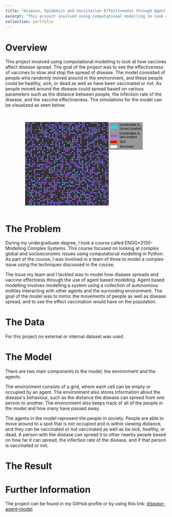 ```yaml
---
title: "Disease, Epidemics and Vaccination Effectiveness through Agent Based Modelling"
excerpt: "This project involved using computational modelling to look at how vaccines affect disease spread. <br/><img src='/images/standard_disease_spread.gif'>"
collection: portfolio
---
```


Overview
======
This project involved using computational modelling to look at how vaccines affect disease spread. The goal of the
project was to see the effectiveness of vaccines to slow and stop the spread of disease. The model consisted of people
who randomly moved around in the environment, and these people could be healthy, sick, or dead as well as have been 
vaccinated or not. As people moved around the disease could spread based on various parameters such as
the distance between people, the infection rate of the disease, and the vaccine effectiveness. The simulations for
the model can be visualized as seen below.

<br/><img src='/images/standard_disease_spread.gif'>


The Problem
======
During my undergraduate degree, I took a course called ENGG*3130-Modelling Complex Systems. This course focused on
looking at complex global and socioeconomic issues using computational modelling in Python. As part of the course,
I was involved in a team of three to model a complex issue using the techniques discussed in the course.

The issue my team and I tackled was to model how disease spreads and vaccine effectness through the use of 
agent based modelling. Agent based modelling involves modelling a system using a collection of autonomous 
entities interacting with other agents and the surronding environment. 
The goal of the model was to mimic the
movements of people as well as disease spread, and to see the effect vaccination would have on the population. 

The Data 
======
For this project no external or internal dataset was used.

The Model
======
There are two main components to the model; the environment and the agents.

The environment consists of a grid, where each cell can be empty or occupied by an agent. The environment also
stores information about the disease's behaviour, such as the distance the disease can spread from one 
person to another. The environment also keeps track of all of the people in the model and how many have passed away.

The agents in the model represent the people in society. People are able to move around to a spot that
is not occupied and is within viewing distance, and they can be vaccinated or not vaccinated as well as be sick,
healthy, or dead. A person with the disease can spread it to other nearby people based on how far it can spread,
the infection rate of the disease, and if that person is vaccinated or not.

The Result
======

Further Information
======
The project can be found in my GitHub profile or by using this link: 
[disease-agent-model](https://github.com/szentimh/disease-agent-model).

